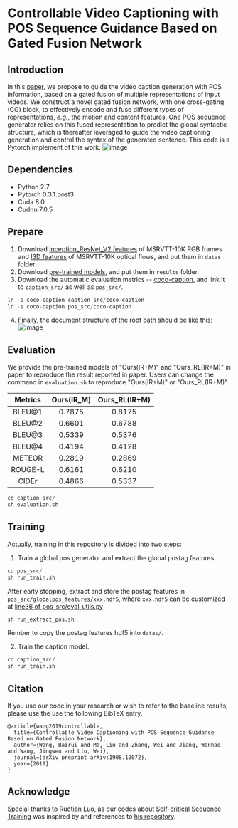 # Controllable Video Captioning with POS Sequence Guidance Based on Gated Fusion Network
## Introduction
In this [paper](https://arxiv.org/abs/1908.10072), we propose to guide the video caption generation with POS information, based on a gated fusion of multiple representations of input videos. We construct a novel gated fusion network, with one cross-gating (CG) block, to effectively encode and fuse different types of representations, *e.g.*, the motion and content features. One POS sequence generator relies on this fused representation to predict the global syntactic structure, which is thereafter leveraged to guide the video captioning generation and control the syntax of the generated sentence. 
This code is a Pytorch implement of this work.
![image](https://github.com/vsislab/Controllable_XGating/blob/imgs/articture.png)

## Dependencies
* Python 2.7
* Pytorch 0.3.1.post3
* Cuda 8.0
* Cudnn 7.0.5

## Prepare
1. Download [Inception_ResNet_V2 features](https://drive.google.com/drive/folders/1_t590bqVTOpRywWlPXttdawiAazkqZkk?usp=sharing) of MSRVTT-10K RGB frames and [I3D features](https://drive.google.com/drive/folders/1-sjrZc5mpo8RRzGNc36l950f5BacPl78?usp=sharing) of MSRVTT-10K optical flows, and put them in `datas` folder.
2. Download [pre-trained models](https://drive.google.com/drive/folders/15LoqMkl_fGQR1UaFxv4zcJgeKWuQo0tQ?usp=sharing), and put them in `results` folder.
3. Download the automatic evaluation metrics -- [coco-caption](https://github.com/tylin/coco-caption), and link it to `caption_src/` as well as `pos_src/`.
```python
ln -s coco-caption caption_src/coco-caption
ln -s coco-caption pos_src/coco-caption
```
4. Finally, the document structure of the root path should be like this:
![image](https://github.com/vsislab/Controllable_XGating/blob/imgs/tree.png)

## Evaluation
We provide the pre-trained models of "Ours(IR+M)" and "Ours_RL(IR+M)" in paper to reproduce the result reported in paper. Users can change the command in `evaluation.sh` to reproduce "Ours(IR+M)" or "Ours_RL(IR+M)".

Metrics | Ours(IR_M) | Ours_RL(IR+M)
:-: | :-: | :-: 
BLEU@1 | 0.7875 | 0.8175 |
BLEU@2 | 0.6601 | 0.6788 |
BLEU@3 | 0.5339 | 0.5376 |
BLEU@4 | 0.4194 | 0.4128 |
METEOR | 0.2819 | 0.2869 |
ROUGE-L| 0.6161 | 0.6210 |
CIDEr  | 0.4866 | 0.5337 |

```python
cd caption_src/
sh evaluation.sh
```

## Training
Actually, training in this repository is divided into two steps:
1. Train a global pos generator and extract the global postag features.
```python
cd pos_src/
sh run_train.sh
```
After early stopping, extract and store the postag features in `pos_src/globalpos_features/xxx.hdf5`, where `xxx.hdf5` can be customized at [line36 of pos_src/eval_utils.py](https://github.com/vsislab/Controllable_XGating/blob/master/pos_src/eval_utils.py#L36)
```python
sh run_extract_pos.sh
```
Rember to copy the postag features hdf5 into `datas/`.

2. Train the caption model.
```python
cd caption_src/
sh run_train.sh
```

## Citation
If you use our code in your research or wish to refer to the baseline results, please use the use the following BibTeX entry.
```
@article{wang2019controllable,
  title={Controllable Video Captioning with POS Sequence Guidance Based on Gated Fusion Network},
  author={Wang, Bairui and Ma, Lin and Zhang, Wei and Jiang, Wenhao and Wang, Jingwen and Liu, Wei},
  journal={arXiv preprint arXiv:1908.10072},
  year={2019}
}
```

## Acknowledge
Special thanks to Ruotian Luo, as our codes about [Self-critical Sequence Training](http://openaccess.thecvf.com/content_cvpr_2017/html/Rennie_Self-Critical_Sequence_Training_CVPR_2017_paper.html) was inspired by and references to [his repository](https://github.com/ruotianluo/self-critical.pytorch).
